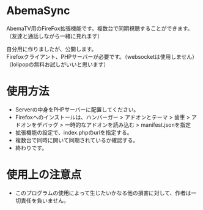 # AbemaSync
AbemaTV用のFireFox拡張機能です。複数台で同期視聴することができます。（友達と通話しながら一緒に見れます）  

自分用に作りましたが、公開します。  
Firefoxクライアント、PHPサーバーが必要です。（websocketは使用しません）（lolipopの無料お試しがいいと思います）

# 使用方法
- Serverの中身をPHPサーバーに配置してください。
- Firefoxへのインストールは、ハンバーガー > アドオンとテーマ > 歯車 > アドオンをデバッグ > 一時的なアドオンを読み込む > manifest.jsonを指定
- 拡張機能の設定で、index.phpのurlを指定する。
- 複数台で同時に開いて同期されているか確認する。
- 終わりです。

# 使用上の注意点
- このプログラムの使用によって生じたいかなる他の損害に対して、作者は一切責任を負いません。
